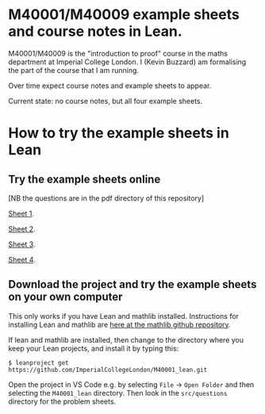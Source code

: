 # M40001/M40009 example sheets and course notes in Lean.

M40001/M40009 is the "introduction to proof" course in the maths department at Imperial College London. I (Kevin Buzzard) am formalising the part of the course that I am running.

Over time expect course notes and example sheets to appear.

Current state: no course notes, but all four example sheets.

# How to try the example sheets in Lean

## Try the example sheets online

[NB the questions are in the pdf directory of this repository]

[Sheet 1](https://tinyurl.com/Lean-M40001-Example-Sheet-1).

[Sheet 2](https://tinyurl.com/Lean-M40001-Example-Sheet-2).

[Sheet 3](https://tinyurl.com/Lean-M40001-Example-Sheet-3).

[Sheet 4](https://tinyurl.com/Lean-M40001-Example-Sheet-4).



## Download the project and try the example sheets on your own computer

This only works if you have Lean and mathlib installed. Instructions for installing Lean and mathlib are [here at the mathlib github repository](https://github.com/leanprover-community/mathlib#installation).

If lean and mathlib are installed, then change to the directory where you keep your Lean projects, and install it by typing this:

```
$ leanproject get https://github.com/ImperialCollegeLondon/M40001_lean.git
```

Open the project in VS Code e.g. by selecting `File` -> `Open Folder` and then selecting the `M40001_lean` directory. Then look in the `src/questions` directory for the problem sheets.

